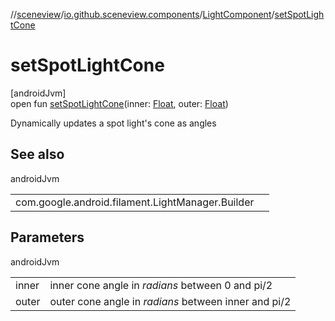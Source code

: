 //[sceneview](../../../index.md)/[io.github.sceneview.components](../index.md)/[LightComponent](index.md)/[setSpotLightCone](set-spot-light-cone.md)

# setSpotLightCone

[androidJvm]\
open fun [setSpotLightCone](set-spot-light-cone.md)(inner: [Float](https://kotlinlang.org/api/latest/jvm/stdlib/kotlin/-float/index.html), outer: [Float](https://kotlinlang.org/api/latest/jvm/stdlib/kotlin/-float/index.html))

Dynamically updates a spot light's cone as angles

## See also

androidJvm

| | |
|---|---|
| com.google.android.filament.LightManager.Builder |  |

## Parameters

androidJvm

| | |
|---|---|
| inner | inner cone angle in *radians* between 0 and pi/2 |
| outer | outer cone angle in *radians* between inner and pi/2 |
